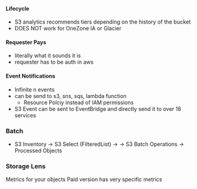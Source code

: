 #### Lifecycle
- S3 analytics recommends tiers depending on the history of the bucket
- DOES NOT work for OneZone IA or Glacier

#### Requester Pays
- literally what it sounds it is
- requester has to be auth in aws
#### Event Notifications
- Infinite n events 
- can be send to s3, sns, sqs, lambda function 
	- Resource Polciy instead of IAM permissions
- S3 Event can be sent to EventBridge and directly send it to over 18 services
### Batch
- S3 Inventory -> S3 Select (FilteredList) ->  -> S3 Batch Operations -> Processed Objects
### Storage Lens
 Metrics for your objects
 Paid version has very specific metrics

